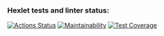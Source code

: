 ### Hexlet tests and linter status:
[![Actions Status](https://github.com/honest-niceman/java-project-73/workflows/hexlet-check/badge.svg)](https://github.com/honest-niceman/java-project-73/actions)
[![Maintainability](https://api.codeclimate.com/v1/badges/10416c61db151c69b816/maintainability)](https://codeclimate.com/github/honest-niceman/java-project-73/maintainability)
[![Test Coverage](https://api.codeclimate.com/v1/badges/10416c61db151c69b816/test_coverage)](https://codeclimate.com/github/honest-niceman/java-project-73/test_coverage)


